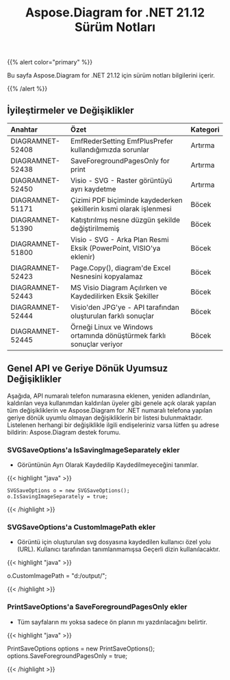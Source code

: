 ﻿---
title: Aspose.Diagram for .NET 21.12 Sürüm Notları
type: docs
weight: 1
url: /tr/net/aspose-diagram-for-net-21-12-release-notes/
---
{{% alert color="primary" %}} 

Bu sayfa Aspose.Diagram for .NET 21.12 için sürüm notları bilgilerini içerir.

{{% /alert %}} 
## **İyileştirmeler ve Değişiklikler**

|**Anahtar**|**Özet**|**Kategori**|
|:- |:- |:- |
|DIAGRAMNET-52408|EmfRederSetting EmfPlusPrefer kullandığımızda sorunlar|Artırma|
|DIAGRAMNET-52438|SaveForegroundPagesOnly for print|Artırma|
|DIAGRAMNET-52450|Visio - SVG - Raster görüntüyü ayrı kaydetme|Artırma|
|DIAGRAMNET-51171|Çizimi PDF biçiminde kaydederken şekillerin kısmi olarak işlenmesi|Böcek|
|DIAGRAMNET-51390|Katıştırılmış nesne düzgün şekilde değiştirilmemiş|Böcek|
|DIAGRAMNET-51800|Visio - SVG - Arka Plan Resmi Eksik (PowerPoint, VISIO'ya eklenir)|Böcek|
|DIAGRAMNET-52423|Page.Copy(), diagram'de Excel Nesnesini kopyalamaz|Böcek|
|DIAGRAMNET-52443|MS Visio Diagram Açılırken ve Kaydedilirken Eksik Şekiller|Böcek|
|DIAGRAMNET-52444|Visio'den JPG'ye - API tarafından oluşturulan farklı sonuçlar|Böcek|
|DIAGRAMNET-52445|Örneği Linux ve Windows ortamında dönüştürmek farklı sonuçlar veriyor|Böcek|

## **Genel API ve Geriye Dönük Uyumsuz Değişiklikler**
Aşağıda, API numaralı telefon numarasına eklenen, yeniden adlandırılan, kaldırılan veya kullanımdan kaldırılan üyeler gibi genele açık olarak yapılan tüm değişikliklerin ve Aspose.Diagram for .NET numaralı telefona yapılan geriye dönük uyumlu olmayan değişikliklerin bir listesi bulunmaktadır. Listelenen herhangi bir değişiklikle ilgili endişeleriniz varsa lütfen şu adrese bildirin: Aspose.Diagram destek forumu.


### **SVGSaveOptions'a IsSavingImageSeparately ekler**
- Görüntünün Ayrı Olarak Kaydedilip Kaydedilmeyeceğini tanımlar.

{{< highlight "java" >}}

    SVGSaveOptions o = new SVGSaveOptions();
    o.IsSavingImageSeparately = true;

{{< /highlight >}}


### **SVGSaveOptions'a CustomImagePath ekler**
- Görüntü için oluşturulan svg dosyasına kaydedilen kullanıcı özel yolu (URL). Kullanıcı tarafından tanımlanmamışsa Geçerli dizin kullanılacaktır.

{{< highlight "java" >}}

  o.CustomImagePath = "d:/output/";

{{< /highlight >}}

### **PrintSaveOptions'a SaveForegroundPagesOnly ekler**
- Tüm sayfaların mı yoksa sadece ön planın mı yazdırılacağını belirtir.

{{< highlight "java" >}}

 PrintSaveOptions options = new PrintSaveOptions();
 options.SaveForegroundPagesOnly = true;

{{< /highlight >}}
